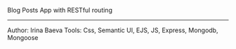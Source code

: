 Blog Posts App with RESTful routing
****************************************
Author: Irina Baeva
Tools: Css, Semantic UI, EJS, JS, Express, Mongodb, Mongoose
 
